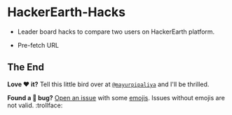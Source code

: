 # HackerEarth-Hacks

* Leader board hacks to compare two users on HackerEarth platform.

* Pre-fetch URL


## The End

**Love :heart: it?** Tell this little bird over at [`@mayurpipaliya`](https://twitter.com/mayurpipaliya) and I'll be thrilled.

**Found a :bug: bug?** [Open an issue](https://github.com/mayurah/HackerEarth-Hacks/issues/new) with some [emojis](http://emoji.muan.co). Issues without emojis are not valid. :trollface:
